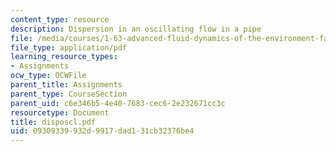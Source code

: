 ```yaml
---
content_type: resource
description: Dispersion in an oscillating flow in a pipe
file: /media/courses/1-63-advanced-fluid-dynamics-of-the-environment-fall-2002/09309339932d9917dad131cb32376be4_disposcl.pdf
file_type: application/pdf
learning_resource_types:
- Assignments
ocw_type: OCWFile
parent_title: Assignments
parent_type: CourseSection
parent_uid: c6e346b5-4e40-7683-cec6-2e232671cc3c
resourcetype: Document
title: disposcl.pdf
uid: 09309339-932d-9917-dad1-31cb32376be4
---
```

